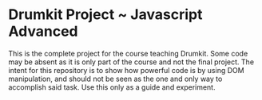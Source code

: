# Drumkit Project ~ Javascript Advanced
This is the complete project for the course teaching Drumkit. Some code may be absent as it is only part of the course and not the final project.
The intent for this repository is to show how powerful code is by using DOM manipulation, and should not be seen as the one and only way to accomplish said task.
Use this only as a guide and experiment.
